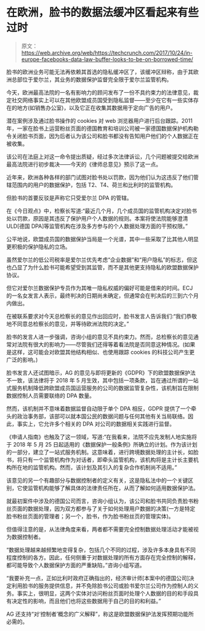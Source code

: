 # 在欧洲，脸书的数据法缓冲区看起来有些过时 

> 原文：<https://web.archive.org/web/https://techcrunch.com/2017/10/24/in-europe-facebooks-data-law-buffer-looks-to-be-on-borrowed-time/>

脸书的欧洲业务可能无法再依赖其首选的隐私缓冲区了，该缓冲区辩称，由于其欧洲总部位于爱尔兰，其业务的数据保护监督完全限于爱尔兰监管机构。

今天，欧洲最高法院的一名有影响力的顾问发布了一份不具约束力的法律意见，裁定社交网络事实上可以在其他欧盟成员国受到隐私监督——至少在它有一些实体存在的地方(如销售办公室)，以及它正在收集其数据用于定向广告的用户。

潜在案例涉及通过脸书操作的 cookies 对 web 浏览器用户进行后台跟踪。2011 年，一家在脸书上运营粉丝页面的德国教育和培训公司被一家德国数据保护机构勒令关闭脸书页面，因为后者认为该公司和脸书都没有告知用户他们的个人数据正在被收集。

该公司在法庭上对这一命令提出质疑，经过多次法律诉讼，几个问题被提交给欧洲最高法院进行初步裁决——今天的《律师总意见》预示了这一点。

近年来，欧洲各种各样的部门试图对脸书处以罚款，因为他们认为这违反了他们管辖范围内的用户的数据保护，包括 T2、T4、荷兰和比利时的监管机构。

但脸书的首要反驳是声称它只受爱尔兰 DPA 的管辖。

在《今日观点》中，检察长写道:“最近几个月，几个成员国的监管机构决定对脸书处以罚款，原因是其违反了保护用户个人数据的规则。本案将使法院能够澄清 ULD[德国 DPA]等监管机构在涉及多方参与的个人数据处理方面的干预权限。”

公平地说，欧盟成员国的数据保护当局是一个光谱，其中一些采取了比其他人明显更积极的保护隐私的立场。

虽然爱尔兰的低公司税率是爱尔兰优先考虑“企业数据”和“用户隐私”的标志，但这也凸显了为什么脸书可能希望受到其监管，而不是其他更支持隐私的欧盟数据保护协议。

但它对爱尔兰数据保护专员作为其唯一隐私权威的偏好可能是借来的时间。ECJ 的一名女发言人表示，最终判决的日期尚未确定，但通常会在判决后的三到六个月内做出。

在被联系要求对今天总检察长的意见作出回应时，脸书发言人告诉我们:“我们恭敬地不同意总检察长的意见，并等待欧洲法院的决定。”

脸书的发言人进一步强调，咨询小组的意见不具约束力。然而，总检察长的意见通常对法院有很大的影响力——尽管我们还得等着看法院是否同意这种情况。(如果是这样，这可能会对欧盟其他结构相似、也使用跟踪 cookies 的科技公司产生更广泛的影响。)

脸书发言人还试图暗示，AG 的意见与即将更新的《GDPR》下的欧盟数据保护法不一致，该法律将于 2018 年 5 月生效，其中包括一项条款，旨在通过所谓的一站式服务机制降低跨欧盟成员国运营服务的公司的数据监管复杂性，该机制旨在限制数据控制人员需要联络的 DPA 数量。

然而，该机制并不意味着数据监督自动限于单个 DPA 相反，GDPR 提供了一个牵头的政治事务部，该部可以就本国公民的数据问题与任何其他有关当局联络。因此，事实上，它允许多个相关的 DPA 对公司的数据相关实践进行监督。

《申请人指南》也触及了这一领域，写道:“在我看来，法院不应先发制人地实施将于 2018 年 5 月 25 日起适用的《数据保护一般条例》所确立的计划。作为该计划的一部分，建立了一站式服务机制。这意味着，进行跨境数据处理的主计长，如脸书，将只有一个监管机构作为对话者，即牵头监管机构，该机构将是主计长主要机构所在地的监管机构。然而，该计划及其引入的复杂合作机制尚不适用。”

该意见的另一个有趣部分与数据控制者的定义有关，这是隐私法中的一个关键区别，它使监管机构能够了解具体的法律责任所在，从而了解如何适用数据保护法。

就最初案件中涉及的德国公司而言，咨询小组认为，该公司和脸书共同负责脸书粉丝页面的数据处理，因为双方都参与了关于如何处理用户数据的决策(一方是特定脸书粉丝页面的管理者；另一个，脸书，作为脸书粉丝页的管理实体)。

但值得注意的是，从法律角度来看，两者都不需要完全控制数据处理活动才能被视为数据控制者。

“数据处理越来越频繁地变得复杂，包括几个不同的过程，涉及许多本身具有不同程度控制的各方。因此，任何侧重于对数据处理的所有方面存在完全控制的解释，都可能导致个人数据保护方面的严重缺陷，”咨询小组写道。

“我要补充一点，正如比利时政府正确指出的，经济审计师[本案中的德国公司]决定利用脸书的服务提供信息，并不免除脸书公司或脸书爱尔兰公司作为控制人的义务。事实上，很明显，这两个实体对访问粉丝页面时处理个人数据的目的和手段具有决定性的影响，而且他们也将这些数据用于自己的目的和利益。”

AG 还支持“对‘控制者’概念的广义解释”，称这是欧盟数据保护法发挥预期功能所必需的。
